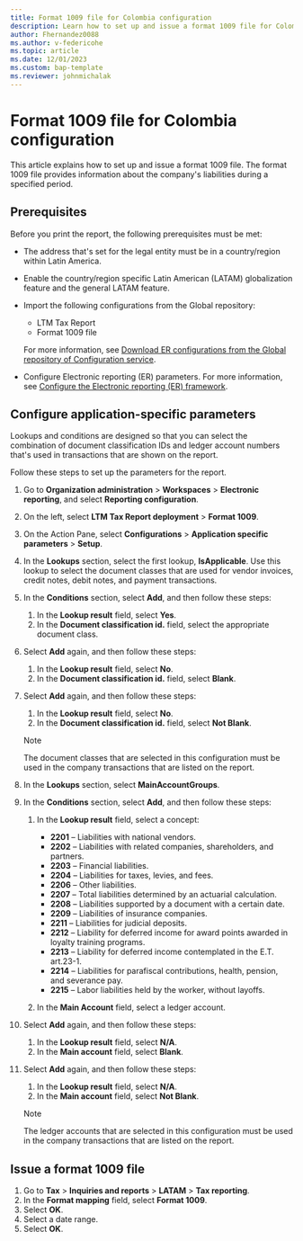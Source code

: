 ```yaml
---
title: Format 1009 file for Colombia configuration
description: Learn how to set up and issue a format 1009 file for Colombia, including prerequisites and an outline on configuring application-specific parameters.
author: Fhernandez0088
ms.author: v-federicohe
ms.topic: article
ms.date: 12/01/2023 
ms.custom: bap-template
ms.reviewer: johnmichalak
---
```


# Format 1009 file for Colombia configuration

This article explains how to set up and issue a format 1009 file. The format 1009 file provides information about the company's liabilities during a specified period.

## Prerequisites

Before you print the report, the following prerequisites must be met:

- The address that's set for the legal entity must be in a country/region within Latin America.
- Enable the country/region specific Latin American (LATAM) globalization feature and the general LATAM feature.
- Import the following configurations from the Global repository:

    - LTM Tax Report
    - Format 1009 file

    For more information, see [Download ER configurations from the Global repository of Configuration service](../../../fin-ops-core/dev-itpro/analytics/er-download-configurations-global-repo.md).

- Configure Electronic reporting (ER) parameters. For more information, see [Configure the Electronic reporting (ER) framework](../../../fin-ops-core/dev-itpro/analytics/electronic-reporting-er-configure-parameters.md).

## Configure application-specific parameters

Lookups and conditions are designed so that you can select the combination of document classification IDs and ledger account numbers that's used in transactions that are shown on the report.

Follow these steps to set up the parameters for the report.

1. Go to **Organization administration** \> **Workspaces** \> **Electronic reporting**, and select **Reporting configuration**.
2. On the left, select **LTM Tax Report deployment** \> **Format 1009**.
3. On the Action Pane, select **Configurations** \> **Application specific parameters** \> **Setup**.
4. In the **Lookups** section, select the first lookup, **IsApplicable**. Use this lookup to select the document classes that are used for vendor invoices, credit notes, debit notes, and payment transactions.
5. In the **Conditions** section, select **Add**, and then follow these steps:

    1. In the **Lookup result** field, select **Yes**.
    2. In the **Document classification id.** field, select the appropriate document class.

6. Select **Add** again, and then follow these steps:

    1. In the **Lookup result** field, select **No**.
    2. In the **Document classification id.** field, select **Blank**.

7. Select **Add** again, and then follow these steps:

    1. In the **Lookup result** field, select **No**.
    2. In the **Document classification id.** field, select **Not Blank**.

    > [!NOTE]
    > The document classes that are selected in this configuration must be used in the company transactions that are listed on the report.

8. In the **Lookups** section, select **MainAccountGroups**.
9. In the **Conditions** section, select **Add**, and then follow these steps:

    1. In the **Lookup result** field, select a concept:

        - **2201** – Liabilities with national vendors.
        - **2202** – Liabilities with related companies, shareholders, and partners.
        - **2203** – Financial liabilities.
        - **2204** – Liabilities for taxes, levies, and fees.
        - **2206** – Other liabilities.
        - **2207** – Total liabilities determined by an actuarial calculation.
        - **2208** – Liabilities supported by a document with a certain date.
        - **2209** – Liabilities of insurance companies.
        - **2211** – Liabilities for judicial deposits.
        - **2212** – Liability for deferred income for award points awarded in loyalty training programs.
        - **2213** – Liability for deferred income contemplated in the E.T. art.23-1.
        - **2214** – Liabilities for parafiscal contributions, health, pension, and severance pay.
        - **2215** – Labor liabilities held by the worker, without layoffs.

    2. In the **Main Account** field, select a ledger account.

10. Select **Add** again, and then follow these steps:

    1. In the **Lookup result** field, select **N/A**.
    2. In the **Main account** field, select **Blank**.

11. Select **Add** again, and then follow these steps:

    1. In the **Lookup result** field, select **N/A**.
    2. In the **Main account** field, select **Not Blank**.

    > [!NOTE]
    > The ledger accounts that are selected in this configuration must be used in the company transactions that are listed on the report.

## Issue a format 1009 file

1. Go to **Tax** \> **Inquiries and reports** \> **LATAM** \> **Tax reporting**.
2. In the **Format mapping** field, select **Format 1009**.
3. Select **OK**.
4. Select a date range.
5. Select **OK**.
